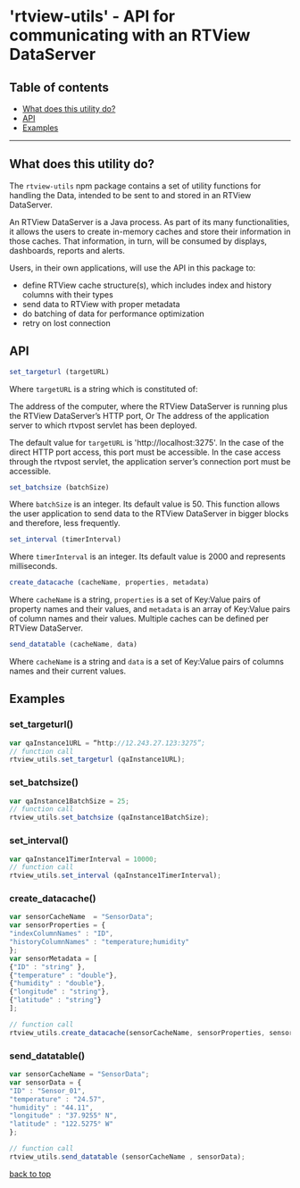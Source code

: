 
# 'rtview-utils' - API for communicating with an RTView DataServer


## Table of contents

- [What does this utility do?](#what-does-this-utility-do?)
- [API](#api)
- [Examples](#examples)


---


## What does this utility do?


The `rtview-utils` npm package contains a set of utility functions for handling the Data, intended to be sent to and stored in an RTView DataServer.

An RTView DataServer is a Java process. As part of its many functionalities, it allows the users to create in-memory caches and store their information in those caches. That information, in turn, will be consumed by displays, dashboards, reports and alerts.

Users, in their own applications, will use the API in this package to:

- define RTView cache structure(s), which includes index and history columns with their types
- send data to RTView with proper metadata 
- do batching of data for performance optimization
- retry on lost connection


## API

```js
set_targeturl (targetURL) 
```

Where `targetURL` is a string which is constituted of: 

The address of the computer, where the RTView DataServer is running plus the RTView DataServer’s HTTP port,
Or
The address of the application server to which rtvpost servlet has been deployed.

The default value for `targetURL` is 'http://localhost:3275'.
In the case of the direct HTTP port access, this port must be accessible.
In the case access through the rtvpost servlet, the application server’s connection port must be accessible.


```js
set_batchsize (batchSize) 
```

Where `batchSize` is an integer.
Its default value is 50.
This function allows the user application to send data to the RTView DataServer in bigger blocks and therefore, less frequently.



```js
set_interval (timerInterval)  
```

Where `timerInterval` is an integer.
Its default value is 2000 and represents milliseconds.


```js
create_datacache (cacheName, properties, metadata) 
```

Where `cacheName` is a string, `properties` is a set of Key:Value pairs of property names and their values, and `metadata` is an
array of Key:Value pairs of column names and their values. Multiple caches can be defined per RTView DataServer. 


```js
send_datatable (cacheName, data) 
```

Where `cacheName` is a string and `data` is a set of Key:Value pairs of columns names and their current values.


## Examples

### set_targeturl()

```js
var qaInstance1URL = “http://12.243.27.123:3275”;
// function call
rtview_utils.set_targeturl (qaInstance1URL);
```

### set_batchsize()

```js
var qaInstance1BatchSize = 25;
// function call
rtview_utils.set_batchsize (qaInstance1BatchSize);
```

### set_interval()

```js
var qaInstance1TimerInterval = 10000;
// function call  
rtview_utils.set_interval (qaInstance1TimerInterval);
```

### create_datacache()

```js
var sensorCacheName  = "SensorData";
var sensorProperties = {
"indexColumnNames" : "ID",
"historyColumnNames" : "temperature;humidity"
};
var sensorMetadata = [ 
{"ID" : "string" },
{"temperature" : "double"},
{"humidity" : "double"},
{"longitude" : "string"},
{"latitude" : "string"} 
];

// function call
rtview_utils.create_datacache(sensorCacheName, sensorProperties, sensorMetadata);
```

### send_datatable()

```js
var sensorCacheName = "SensorData";
var sensorData = {
"ID" : "Sensor_01",
"temperature" : "24.57",
"humidity" : "44.11",
"longitude" : "37.9255° N",
"latitude" : "122.5275° W"
};

// function call
rtview_utils.send_datatable (sensorCacheName , sensorData);
```



[back to top](#table-of-contents)
